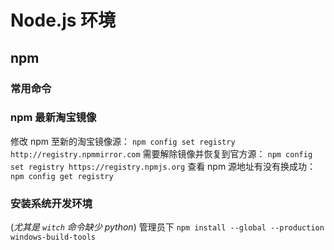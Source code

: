 # Node.js 环境

## npm

### 常用命令

### npm 最新淘宝镜像

修改 npm 至新的淘宝镜像源：
`npm config set registry http://registry.npmmirror.com`
需要解除镜像并恢复到官方源：
`npm config set registry https://registry.npmjs.org`
查看 npm 源地址有没有换成功：
`npm config get registry`

### 安装系统开发环境

(_尤其是 `witch` 命令缺少 python_)
管理员下 `npm install --global --production windows-build-tools`
